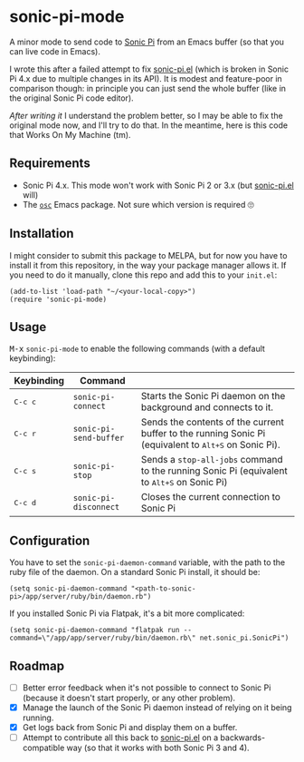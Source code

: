 # sonic-pi-mode

A minor mode to send code to [Sonic Pi](https://sonic-pi.net/) from an Emacs
buffer (so that you can live code in Emacs).

I wrote this after a failed attempt to fix
[sonic-pi.el](https://github.com/repl-electric/sonic-pi.el) (which is broken in
Sonic Pi 4.x due to multiple changes in its API). It is modest and feature-poor
in comparison though: in principle you can just send the whole buffer (like in
the original Sonic Pi code editor).

_After writing it_ I understand the problem better, so I may be able to fix the
original mode now, and I'll try to do that. In the meantime, here is this code
that Works On My Machine (tm).

## Requirements

* Sonic Pi 4.x. This mode won't work with Sonic Pi 2 or 3.x (but [sonic-pi.el](https://github.com/repl-electric/sonic-pi.el) will)
* The [`osc`](https://elpa.gnu.org/packages/osc.html) Emacs package. Not sure which version is required 🙄

## Installation

I might consider to submit this package to MELPA, but for now you have to install it from this repository, in the way your package manager allows it. If you need to do it manually, clone this repo and add this to your `init.el`:

```elisp
(add-to-list 'load-path "~/<your-local-copy>")
(require 'sonic-pi-mode)
```

## Usage

<kbd>M-x</kbd> `sonic-pi-mode` to enable the following commands (with a default keybinding):

| Keybinding       | Command                |                                                                                                                |
|------------------|------------------------|----------------------------------------------------------------------------------------------------------------|
| <kbd>C-c c</kbd> | `sonic-pi-connect`     | Starts the Sonic Pi daemon on the background and connects to it.                                               |
| <kbd>C-c r</kbd> | `sonic-pi-send-buffer` | Sends the contents of the current buffer to the running Sonic Pi (equivalent to <kbd>Alt+S</kbd> on Sonic Pi). |
| <kbd>C-c s</kbd> | `sonic-pi-stop`        | Sends a `stop-all-jobs` command to the running Sonic Pi (equivalent to <kbd>Alt+S</kbd> on Sonic Pi)           |
| <kbd>C-c d</kbd> | `sonic-pi-disconnect`  | Closes the current connection to Sonic Pi                                                                      |

## Configuration

You have to set the `sonic-pi-daemon-command` variable, with the path to the ruby file of the daemon. On a standard Sonic Pi install, it should be:

```elisp
(setq sonic-pi-daemon-command "<path-to-sonic-pi>/app/server/ruby/bin/daemon.rb")
```

If you installed Sonic Pi via Flatpak, it's a bit more complicated:

```elisp
(setq sonic-pi-daemon-command "flatpak run --command=\"/app/app/server/ruby/bin/daemon.rb\" net.sonic_pi.SonicPi")
```

## Roadmap

- [ ] Better error feedback when it's not possible to connect to Sonic Pi (because it doesn't start properly, or any other problem).
- [x] Manage the launch of the Sonic Pi daemon instead of relying on it being running.
- [x] Get logs back from Sonic Pi and display them on a buffer.
- [ ] Attempt to contribute all this back to [sonic-pi.el](https://github.com/repl-electric/sonic-pi.el) on a backwards-compatible way (so that it works with both Sonic Pi 3 and 4).
